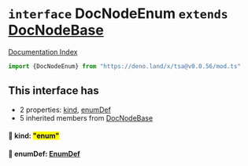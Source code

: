 # `interface` DocNodeEnum `extends` [DocNodeBase](../private.interface.DocNodeBase/README.md)

[Documentation Index](../README.md)

```ts
import {DocNodeEnum} from "https://deno.land/x/tsa@v0.0.56/mod.ts"
```

## This interface has

- 2 properties:
[kind](#-kind-enum),
[enumDef](#-enumdef-enumdef)
- 5 inherited members from [DocNodeBase](../private.interface.DocNodeBase/README.md)


#### 📄 kind: <mark>"enum"</mark>



#### 📄 enumDef: [EnumDef](../interface.EnumDef/README.md)



